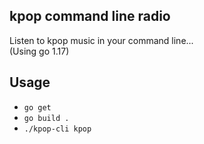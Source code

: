 kpop command line radio
-------
Listen to kpop music in your command line...<br>
(Using go 1.17)<br>

Usage
-------
- `go get`
- `go build .`
- `./kpop-cli kpop`